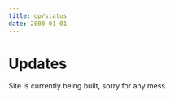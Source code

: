 ```yaml
---
title: op/status
date: 2000-01-01
---
```


# Updates

Site is currently being built, sorry for any mess.
